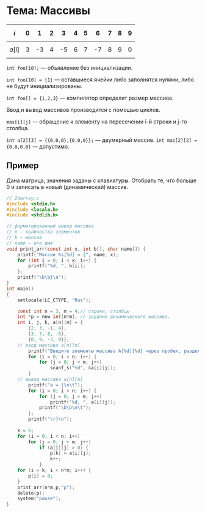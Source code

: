 # Тема: Массивы

| $$i$$  | 0 |  1 | 2 |  3 | 4 | 5 |  6 | 7 | 8 | 9 |
|------|---|----|---|----|---|---|----|---|---|---|
|$$a[i]$$| 3 | -3 | 4 | -5 | 6 | 7 | -7 | 8 | 9 | 0 |

`int foo[10];` — объявление без инициализации.

`int foo[10] = {1}` — оставшиеся ячейки либо заполнятся нулями, либо не будут инициализированы.

`int foo[] = {1,2,3}` — компилятор определит размер массива.

Ввод и вывод массивов производится с помощью циклов.

`mas[i][j]` — обращение к элементу на пересечении i-й строки и j-го столбца.

`int a[2][3] = {{0,0,0},{0,0,0}};` — двумерный массив.
`int mas[2][2] = {0,0,0,0}` — допустимо.

## Пример

Дана матрица, значения заданы с клавиатуры. Отобрать те, что больше 0 и записать в новый (динамический) массив.

```c
// 2darray.c
#include <stdio.h>
#include <locale.h>
#include <stdlib.h>

// форматированный вывод массива
// x — количество элементов
// b — массив
// name — его имя
void print_arr(const int x, int b[], char name[]) {
    printf("Массив %s[%d] = {", name, x);
    for (int i = 0; i < x; i++) {
        printf("%d, ", b[i]);
    };
    printf("\b\b}\n");
}
int main()
{
    setlocale(LC_CTYPE, "Rus");

    const int n = 3, m = 4;// строки, столбцы
    int *p = new int[n*m]; // задание динамического массива.
    int i, j, k, a[n][m] = {
        {2, 3, -1, 4},
        {3, 7, 8, -5},
        {0, 9, -3, 0}};
    // ввод массива a[n][m]
        printf("Введите элементы массива A[%d][%d] через пробел, разделяя строки '\\n':\n", n, m);
        for (i = 0; i < n; i++) {
            for (j = 0; j < m; j++)
                scanf_s("%d", &a[i][j]);
        }
    // вывод массива a[n][m]
        printf("a = {\n\t");
        for (i = 0; i < n; i++) {
            for (j = 0; j < m; j++)
                printf("%d, ", a[i][j]);
            printf("\b\b\n\t");
        };
        printf("\r}\n");
    
    k = 0;
    for (i = 0; i < n; i++)
        for (j = 0; j < m; j++)
            if (a[i][j] > 0) {
                p[k] = a[i][j];
                k++;
            }
    for (i = k; i < n*m; i++) {
        p[i] = 0;
    }
    print_arr(n*m,p,"p");
    delete(p);
    system("pause");
}
```
